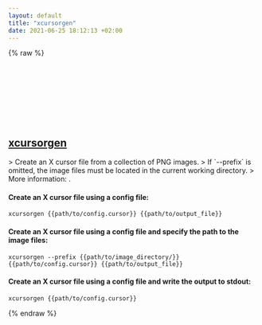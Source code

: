 ```yaml
---
layout: default
title: "xcursorgen"
date: 2021-06-25 18:12:13 +02:00
---
```

{% raw %}
<h2 id="xcursorgen">
  <a href="/en/linux/xcursorgen.html">xcursorgen</a> <a href="#xcursorgen"><svg class="icon">
    <use href="/assets/images/unicode_sprite.svg#link" />
  </svg></a>
</h2>
> Create an X cursor file from a collection of PNG images.
> If `--prefix` is omitted, the image files must be located in the current working directory.
> More information: <https://manned.org/xcursorgen.1>.

#### Create an X cursor file using a config file:
```shell
xcursorgen {{path/to/config.cursor}} {{path/to/output_file}}
```
#### Create an X cursor file using a config file and specify the path to the image files:
```shell
xcursorgen --prefix {{path/to/image_directory/}} {{path/to/config.cursor}} {{path/to/output_file}}
```
#### Create an X cursor file using a config file and write the output to stdout:
```shell
xcursorgen {{path/to/config.cursor}}
```
{% endraw %}